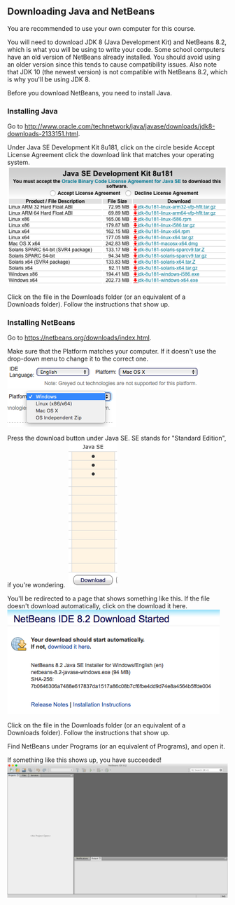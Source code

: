 ## Downloading Java and NetBeans

You are recommended to use your own computer for this course.

You will need to download JDK 8 (Java Development Kit) and NetBeans 8.2, which is what you will be using to write your code. Some school computers have an old version of NetBeans already installed. You should avoid using an older version since this tends to cause compatibility issues. Also note that JDK 10 (the newest version) is not compatible with NetBeans 8.2, which is why you'll be using JDK 8.

Before you download NetBeans, you need to install Java.

### Installing Java
Go to http://www.oracle.com/technetwork/java/javase/downloads/jdk8-downloads-2133151.html.

Under Java SE Development Kit 8u181, click on the circle beside Accept License Agreement click the download link that matches your operating system.
![](Images/JDK_Download.png)

Click on the file in the Downloads folder (or an equivalent of a Downloads folder). Follow the instructions that show up.

### Installing NetBeans
Go to https://netbeans.org/downloads/index.html.

Make sure that the Platform matches your computer. If it doesn't use the drop-down menu to change it to the correct one.
![](Images/NetBeans_Download_Platform.png)
![](Images/NetBeans_Download_OS.png)

Press the download button under Java SE. SE stands for "Standard Edition", if you're wondering. 
![](Images/NetBeans_Download_Java_SE.png)

You'll be redirected to a page that shows something like this. If the file doesn't download automatically, click on the download it here.
![](Images/NetBeans_Download_Started.png)

Click on the file in the Downloads folder (or an equivalent of a Downloads folder). Follow the instructions that show up.

Find NetBeans under Programs (or an equivalent of Programs), and open it.

If something like this shows up, you have succeeded!
![](Images/NetBeans_Download_Open.png)
